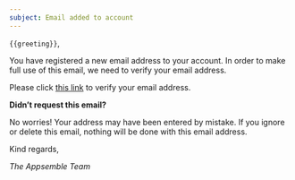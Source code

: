 ```yaml
---
subject: Email added to account
---
```


`{{greeting}}`,

You have registered a new email address to your account. In order to make full use of this email, we
need to verify your email address.

Please click [this link]({{url}}) to verify your email address.

**Didn’t request this email?**

No worries! Your address may have been entered by mistake. If you ignore or delete this email,
nothing will be done with this email address.

Kind regards,

_The Appsemble Team_
